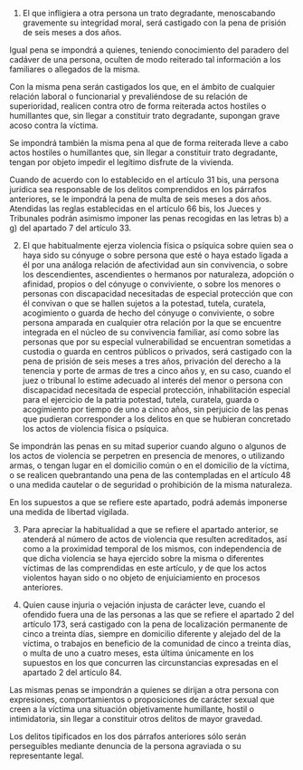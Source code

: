 1. El que infligiera a otra persona un trato degradante, menoscabando gravemente su integridad moral, será castigado con la pena de prisión de seis meses a dos años.

Igual pena se impondrá a quienes, teniendo conocimiento del paradero del cadáver de una persona, oculten de modo reiterado tal información a los familiares o allegados de la misma.

Con la misma pena serán castigados los que, en el ámbito de cualquier relación laboral o funcionarial y prevaliéndose de su relación de superioridad, realicen contra otro de forma reiterada actos hostiles o humillantes que, sin llegar a constituir trato degradante, supongan grave acoso contra la víctima.

Se impondrá también la misma pena al que de forma reiterada lleve a cabo actos hostiles o humillantes que, sin llegar a constituir trato degradante, tengan por objeto impedir el legítimo disfrute de la vivienda.

Cuando de acuerdo con lo establecido en el artículo 31 bis, una persona jurídica sea responsable de los delitos comprendidos en los párrafos anteriores, se le impondrá la pena de multa de seis meses a dos años. Atendidas las reglas establecidas en el artículo 66 bis, los Jueces y Tribunales podrán asimismo imponer las penas recogidas en las letras b) a g) del apartado 7 del artículo 33.

2. El que habitualmente ejerza violencia física o psíquica sobre quien sea o haya sido su cónyuge o sobre persona que esté o haya estado ligada a él por una análoga relación de afectividad aun sin convivencia, o sobre los descendientes, ascendientes o hermanos por naturaleza, adopción o afinidad, propios o del cónyuge o conviviente, o sobre los menores o personas con discapacidad necesitadas de especial protección que con él convivan o que se hallen sujetos a la potestad, tutela, curatela, acogimiento o guarda de hecho del cónyuge o conviviente, o sobre persona amparada en cualquier otra relación por la que se encuentre integrada en el núcleo de su convivencia familiar, así como sobre las personas que por su especial vulnerabilidad se encuentran sometidas a custodia o guarda en centros públicos o privados, será castigado con la pena de prisión de seis meses a tres años, privación del derecho a la tenencia y porte de armas de tres a cinco años y, en su caso, cuando el juez o tribunal lo estime adecuado al interés del menor o persona con discapacidad necesitada de especial protección, inhabilitación especial para el ejercicio de la patria potestad, tutela, curatela, guarda o acogimiento por tiempo de uno a cinco años, sin perjuicio de las penas que pudieran corresponder a los delitos en que se hubieran concretado los actos de violencia física o psíquica.

Se impondrán las penas en su mitad superior cuando alguno o algunos de los actos de violencia se perpetren en presencia de menores, o utilizando armas, o tengan lugar en el domicilio común o en el domicilio de la víctima, o se realicen quebrantando una pena de las contempladas en el artículo 48 o una medida cautelar o de seguridad o prohibición de la misma naturaleza.

En los supuestos a que se refiere este apartado, podrá además imponerse una medida de libertad vigilada.

3. Para apreciar la habitualidad a que se refiere el apartado anterior, se atenderá al número de actos de violencia que resulten acreditados, así como a la proximidad temporal de los mismos, con independencia de que dicha violencia se haya ejercido sobre la misma o diferentes víctimas de las comprendidas en este artículo, y de que los actos violentos hayan sido o no objeto de enjuiciamiento en procesos anteriores.

4. Quien cause injuria o vejación injusta de carácter leve, cuando el ofendido fuera una de las personas a las que se refiere el apartado 2 del artículo 173, será castigado con la pena de localización permanente de cinco a treinta días, siempre en domicilio diferente y alejado del de la víctima, o trabajos en beneficio de la comunidad de cinco a treinta días, o multa de uno a cuatro meses, esta última únicamente en los supuestos en los que concurren las circunstancias expresadas en el apartado 2 del artículo 84.

Las mismas penas se impondrán a quienes se dirijan a otra persona con expresiones, comportamientos o proposiciones de carácter sexual que creen a la víctima una situación objetivamente humillante, hostil o intimidatoria, sin llegar a constituir otros delitos de mayor gravedad.

Los delitos tipificados en los dos párrafos anteriores sólo serán perseguibles mediante denuncia de la persona agraviada o su representante legal.
